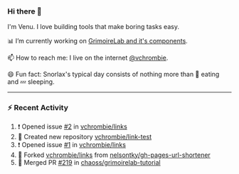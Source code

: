 ### Hi there 👋

I'm Venu. I love building tools that make boring tasks easy.

📊 I’m currently working on [GrimoireLab and it's components](https://chaoss.github.io/grimoirelab).

📫 How to reach me: I live on the internet [@vchrombie](https://www.google.co.in/search?q=vchrombie).

😄 Fun fact: Snorlax's typical day consists of nothing more than :doughnut: eating and :zzz: sleeping.

---

### :zap: Recent Activity

<!--RECENT_ACTIVITY:start-->
1. ❗️ Opened issue [#2](https://github.com/vchrombie/links/issues/2) in [vchrombie/links](https://github.com/vchrombie/links)
2. 📔 Created new repository [vchrombie/link-test](https://github.com/vchrombie/link-test)
3. ❗️ Opened issue [#1](https://github.com/vchrombie/links/issues/1) in [vchrombie/links](https://github.com/vchrombie/links)
4. 🔱 Forked [vchrombie/links](https://github.com/vchrombie/links) from [nelsontky/gh-pages-url-shortener](https://github.com/nelsontky/gh-pages-url-shortener)
5. 🎉 Merged PR [#219](https://github.com/chaoss/grimoirelab-tutorial/pull/219) in [chaoss/grimoirelab-tutorial](https://github.com/chaoss/grimoirelab-tutorial)
<!--RECENT_ACTIVITY:end-->

<!--
**vchrombie/vchrombie** is a ✨ _special_ ✨ repository because its `README.md` (this file) appears on your GitHub profile.

Here are some ideas to get you started:

- 🔭 I’m currently working on ...
- 🌱 I’m currently learning ...
- 👯 I’m looking to collaborate on ...
- 🤔 I’m looking for help with ...
- 💬 Ask me about ...
- 📫 How to reach me: ...
- 😄 Pronouns: ...
- ⚡ Fun fact: ...
-->
